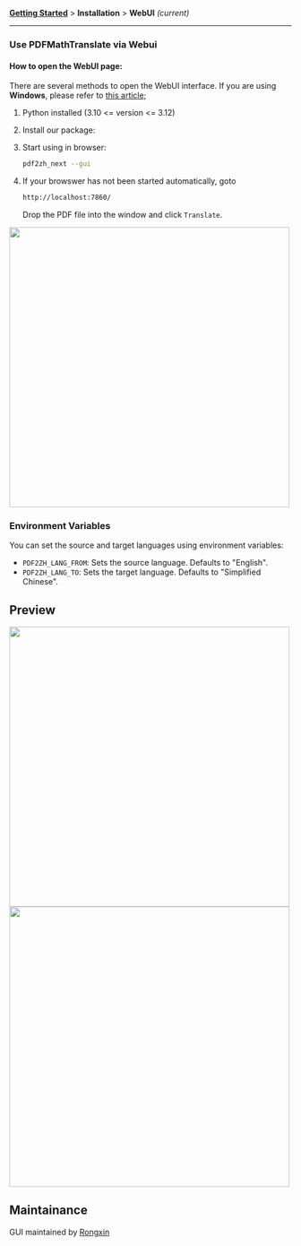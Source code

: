 [**Getting Started**](./getting-started.md) > **Installation** > **WebUI** _(current)_

---

### Use PDFMathTranslate via Webui

#### How to open the WebUI page:

There are several methods to open the WebUI interface. If you are using **Windows**, please refer to [this article](./INSTALLATION_winexe.md);

1. Python installed (3.10 <= version <= 3.12)

2. Install our package:

3. Start using in browser:

    ```bash
    pdf2zh_next --gui
    ```

4. If your browswer has not been started automatically, goto

    ```bash
    http://localhost:7860/
    ```

    Drop the PDF file into the window and click `Translate`.

<!-- <img src="./images/gui.gif" width="500"/> -->
<img src='./../../images/gui.gif' width="500"/>

### Environment Variables

You can set the source and target languages using environment variables:

- `PDF2ZH_LANG_FROM`: Sets the source language. Defaults to "English".
- `PDF2ZH_LANG_TO`: Sets the target language. Defaults to "Simplified Chinese".

## Preview

<img src="./../../images/before.png" width="500"/>
<img src="./../../images/after.png" width="500"/>

## Maintainance

GUI maintained by [Rongxin](https://github.com/reycn)